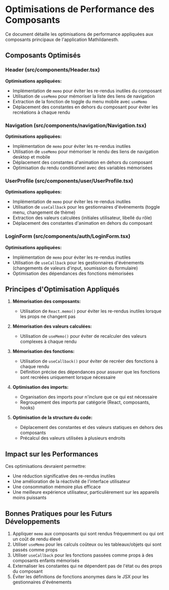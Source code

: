 # Optimisations de Performance des Composants

Ce document détaille les optimisations de performance appliquées aux composants principaux de l'application Mathildanesth.

## Composants Optimisés

### Header (src/components/Header.tsx)

**Optimisations appliquées:**
- Implémentation de `memo` pour éviter les re-rendus inutiles du composant
- Utilisation de `useMemo` pour mémoriser la liste des liens de navigation
- Extraction de la fonction de toggle du menu mobile avec `useMemo`
- Déplacement des constantes en dehors du composant pour éviter les recréations à chaque rendu

### Navigation (src/components/navigation/Navigation.tsx)

**Optimisations appliquées:**
- Implémentation de `memo` pour éviter les re-rendus inutiles
- Utilisation de `useMemo` pour mémoriser le rendu des liens de navigation desktop et mobile
- Déplacement des constantes d'animation en dehors du composant
- Optimisation du rendu conditionnel avec des variables mémorisées

### UserProfile (src/components/user/UserProfile.tsx)

**Optimisations appliquées:**
- Implémentation de `memo` pour éviter les re-rendus inutiles
- Utilisation de `useCallback` pour les gestionnaires d'événements (toggle menu, changement de thème)
- Extraction des valeurs calculées (initiales utilisateur, libellé du rôle) 
- Déplacement des constantes d'animation en dehors du composant

### LoginForm (src/components/auth/LoginForm.tsx)

**Optimisations appliquées:**
- Implémentation de `memo` pour éviter les re-rendus inutiles
- Utilisation de `useCallback` pour les gestionnaires d'événements (changements de valeurs d'input, soumission du formulaire)
- Optimisation des dépendances des fonctions mémorisées

## Principes d'Optimisation Appliqués

1. **Mémorisation des composants:**
   - Utilisation de `React.memo()` pour éviter les re-rendus inutiles lorsque les props ne changent pas

2. **Mémorisation des valeurs calculées:**
   - Utilisation de `useMemo()` pour éviter de recalculer des valeurs complexes à chaque rendu

3. **Mémorisation des fonctions:**
   - Utilisation de `useCallback()` pour éviter de recréer des fonctions à chaque rendu
   - Définition précise des dépendances pour assurer que les fonctions sont recréées uniquement lorsque nécessaire

4. **Optimisation des imports:**
   - Organisation des imports pour n'inclure que ce qui est nécessaire
   - Regroupement des imports par catégorie (React, composants, hooks)

5. **Optimisation de la structure du code:**
   - Déplacement des constantes et des valeurs statiques en dehors des composants
   - Précalcul des valeurs utilisées à plusieurs endroits

## Impact sur les Performances

Ces optimisations devraient permettre:
- Une réduction significative des re-rendus inutiles
- Une amélioration de la réactivité de l'interface utilisateur
- Une consommation mémoire plus efficace
- Une meilleure expérience utilisateur, particulièrement sur les appareils moins puissants

## Bonnes Pratiques pour les Futurs Développements

1. Appliquer `memo` aux composants qui sont rendus fréquemment ou qui ont un coût de rendu élevé
2. Utiliser `useMemo` pour les calculs coûteux ou les tableaux/objets qui sont passés comme props
3. Utiliser `useCallback` pour les fonctions passées comme props à des composants enfants mémorisés
4. Externaliser les constantes qui ne dépendent pas de l'état ou des props du composant
5. Éviter les définitions de fonctions anonymes dans le JSX pour les gestionnaires d'événements 
